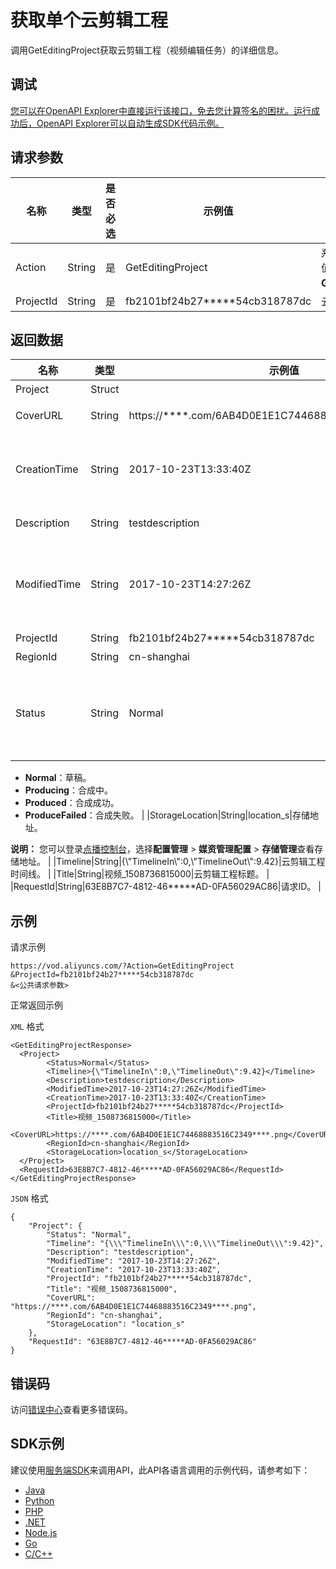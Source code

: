 # 获取单个云剪辑工程

调用GetEditingProject获取云剪辑工程（视频编辑任务）的详细信息。

## 调试

[您可以在OpenAPI Explorer中直接运行该接口，免去您计算签名的困扰。运行成功后，OpenAPI Explorer可以自动生成SDK代码示例。](https://api.aliyun.com/#product=vod&api=GetEditingProject&type=RPC&version=2017-03-21)

## 请求参数

|名称|类型|是否必选|示例值|描述|
|--|--|----|---|--|
|Action|String|是|GetEditingProject|系统规定参数。取值：**GetEditingProject**。 |
|ProjectId|String|是|fb2101bf24b27\*\*\*\*\*54cb318787dc|云剪辑工程ID。 |

## 返回数据

|名称|类型|示例值|描述|
|--|--|---|--|
|Project|Struct| |云剪辑工程。 |
|CoverURL|String|https://\*\*\*\*.com/6AB4D0E1E1C74468883516C2349\*\*\*\*.png|云剪辑工程封面URL。 |
|CreationTime|String|2017-10-23T13:33:40Z|云剪辑工程创建时间。格式为：*yyyy-MM-dd*T*HH:mm:ss*Z（UTC时间）。 |
|Description|String|testdescription|云剪辑工程描述。 |
|ModifiedTime|String|2017-10-23T14:27:26Z|云剪辑工程最新修改时间。格式为：*yyyy-MM-dd*T*HH:mm:ss*Z（UTC时间）。 |
|ProjectId|String|fb2101bf24b27\*\*\*\*\*54cb318787dc|云剪辑工程ID。 |
|RegionId|String|cn-shanghai|地域。 |
|Status|String|Normal|云剪辑工程状态。多个状态使用英文逗号（,）分隔。默认获取所有云剪辑工程。取值：

 -   **Normal**：草稿。
-   **Producing**：合成中。
-   **Produced**：合成成功。
-   **ProduceFailed**：合成失败。 |
|StorageLocation|String|location\_s|存储地址。

 **说明：** 您可以登录[点播控制台](https://vod.console.aliyun.com/?spm=a2c4g.11186623.2.15.6948257eaZ4m54#/vod/settings/censored)，选择**配置管理** \> **媒资管理配置** \> **存储管理**查看存储地址。 |
|Timeline|String|\{\\"TimelineIn\\":0,\\"TimelineOut\\":9.42\}|云剪辑工程时间线。 |
|Title|String|视频\_1508736815000|云剪辑工程标题。 |
|RequestId|String|63E8B7C7-4812-46\*\*\*\*\*AD-0FA56029AC86|请求ID。 |

## 示例

请求示例

```
https://vod.aliyuncs.com/?Action=GetEditingProject
&ProjectId=fb2101bf24b27*****54cb318787dc
&<公共请求参数>
```

正常返回示例

`XML` 格式

```
<GetEditingProjectResponse>
  <Project>
        <Status>Normal</Status>
        <Timeline>{\"TimelineIn\":0,\"TimelineOut\":9.42}</Timeline>
        <Description>testdescription</Description>
        <ModifiedTime>2017-10-23T14:27:26Z</ModifiedTime>
        <CreationTime>2017-10-23T13:33:40Z</CreationTime>
        <ProjectId>fb2101bf24b27*****54cb318787dc</ProjectId>
        <Title>视频_1508736815000</Title>
        <CoverURL>https://****.com/6AB4D0E1E1C74468883516C2349****.png</CoverURL>
        <RegionId>cn-shanghai</RegionId>
        <StorageLocation>location_s</StorageLocation>
  </Project>
  <RequestId>63E8B7C7-4812-46*****AD-0FA56029AC86</RequestId>
</GetEditingProjectResponse>
```

`JSON` 格式

```
{
	"Project": {
		"Status": "Normal",
		"Timeline": "{\\\"TimelineIn\\\":0,\\\"TimelineOut\\\":9.42}",
		"Description": "testdescription",
		"ModifiedTime": "2017-10-23T14:27:26Z",
		"CreationTime": "2017-10-23T13:33:40Z",
		"ProjectId": "fb2101bf24b27*****54cb318787dc",
		"Title": "视频_1508736815000",
		"CoverURL": "https://****.com/6AB4D0E1E1C74468883516C2349****.png",
		"RegionId": "cn-shanghai",
		"StorageLocation": "location_s"
	},
	"RequestId": "63E8B7C7-4812-46*****AD-0FA56029AC86"
}
```

## 错误码

访问[错误中心](https://error-center.aliyun.com/status/product/vod)查看更多错误码。

## SDK示例

建议使用[服务端SDK](~~101789~~)来调用API，此API各语言调用的示例代码，请参考如下：

-   [Java](~~61063~~)
-   [Python](~~61054~~)
-   [PHP](~~61069~~)
-   [.NET](~~84750~~)
-   [Node.js](~~101396~~)
-   [Go](~~101411~~)
-   [C/C++](~~101261~~)

